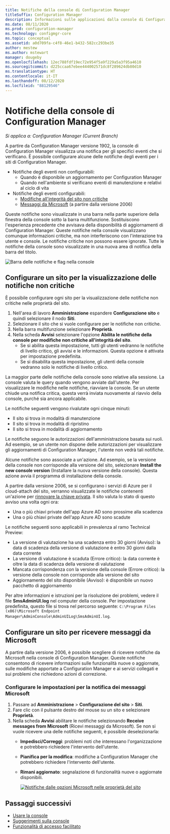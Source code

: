 ```yaml
---
title: Notifiche della console di Configuration Manager
titleSuffix: Configuration Manager
description: Informazioni sulle applicazioni dalla console di Configuration Manager.
ms.date: 08/11/2020
ms.prod: configuration-manager
ms.technology: configmgr-core
ms.topic: conceptual
ms.assetid: a0d709fa-c4f8-46e1-b432-582cc293be35
author: mestew
ms.author: mstewart
manager: dougeby
ms.openlocfilehash: 12ec788fdf19ec72e954f5a9f229a5a3f95a4610
ms.sourcegitcommit: d225ccaa67ebee444002571dc8f289624db80d10
ms.translationtype: HT
ms.contentlocale: it-IT
ms.lasthandoff: 08/12/2020
ms.locfileid: "88129546"
---
```

# <a name="configuration-manager-console-notifications"></a>Notifiche della console di Configuration Manager

*Si applica a: Configuration Manager (Current Branch)*

<!--3556016, fka 1318035-->
A partire da Configuration Manager versione 1902, la console di Configuration Manager visualizza una notifica per gli specifici eventi che si verificano. È possibile configurare alcune delle notifiche degli eventi per i siti di Configuration Manager.

- Notifiche degli eventi non configurabili:
   - Quando è disponibile un aggiornamento per Configuration Manager
   - Quando nell'ambiente si verificano eventi di manutenzione e relativi al ciclo di vita
- Notifiche degli eventi configurabili:
   - [Modifiche all'integrità del sito non critiche](#bkmk_noncrit)
   - [Messaggi da Microsoft](#bkmk_msft) (a partire dalla versione 2006)

Queste notifiche sono visualizzate in una barra nella parte superiore della finestra della console sotto la barra multifunzione. Sostituiscono l'esperienza precedente che avvisava della disponibilità di aggiornamenti di Configuration Manager. Queste notifiche nella console visualizzano comunque informazioni critiche, ma non interferiscono con l'interazione tra utente e console. Le notifiche critiche non possono essere ignorate. Tutte le notifiche della console sono visualizzate in una nuova area di notifica della barra del titolo.

![Barra delle notifiche e flag nella console](./media/1318035-notify-eval-version-expired.png)

## <a name="configure-a-site-to-show-non-critical-notifications"></a><a name="bkmk_noncrit"></a>Configurare un sito per la visualizzazione delle notifiche non critiche

È possibile configurare ogni sito per la visualizzazione delle notifiche non critiche nelle proprietà del sito.

1. Nell'area di lavoro **Amministrazione** espandere **Configurazione sito** e quindi selezionare il nodo **Siti**.
1. Selezionare il sito che si vuole configurare per le notifiche non critiche.
1. Nella barra multifunzione selezionare **Proprietà**.
1. Nella scheda **Avvisi** selezionare l'opzione **Abilita le notifiche della console per modifiche non critiche all'integrità del sito**.
   - Se si abilita questa impostazione, tutti gli utenti vedranno le notifiche di livello critico, gli avvisi e le informazioni. Questa opzione è attivata per impostazione predefinita.  
   - Se si disabilita questa impostazione, gli utenti della console vedranno solo le notifiche di livello critico.  

La maggior parte delle notifiche della console sono relative alla sessione. La console valuta le query quando vengono avviate dall'utente. Per visualizzare le modifiche nelle notifiche, riavviare la console. Se un utente chiude una notifica critica, questa verrà inviata nuovamente al riavvio della console, purché sia ancora applicabile.

Le notifiche seguenti vengono rivalutate ogni cinque minuti:

- Il sito si trova in modalità di manutenzione  
- Il sito si trova in modalità di ripristino  
- Il sito si trova in modalità di aggiornamento  

Le notifiche seguono le autorizzazioni dell'amministrazione basata sui ruoli. Ad esempio, se un utente non dispone delle autorizzazioni per visualizzare gli aggiornamenti di Configuration Manager, l'utente non vedrà tali notifiche.

Alcune notifiche sono associate a un'azione. Ad esempio, se la versione della console non corrisponde alla versione del sito, selezionare **Install the new console version** (Installare la nuova versione della console). Questa azione avvia il programma di installazione della console.

A partire dalla versione 2006, se si configurano i servizi di Azure per il cloud-attach del sito, verranno visualizzate le notifiche contenenti un'azione per [rinnovare la chiave privata](../deploy/configure/azure-services-wizard.md#bkmk_renew).<!--6386392--> Il sito valuta lo stato di questo avviso una volta ogni ora:

- Una o più chiavi private dell'app Azure AD sono prossime alla scadenza
- Una o più chiavi private dell'app Azure AD sono scadute

Le notifiche seguenti sono applicabili in prevalenza al ramo Technical Preview:  

- La versione di valutazione ha una scadenza entro 30 giorni (Avviso): la data di scadenza della versione di valutazione è entro 30 giorni dalla data corrente  
- La versione di valutazione è scaduta (Errore critico): la data corrente è oltre la data di scadenza della versione di valutazione  
- Mancata corrispondenza con la versione della console (Errore critico): la versione della console non corrisponde alla versione del sito  
- Aggiornamento del sito disponibile (Avviso): è disponibile un nuovo pacchetto di aggiornamento  

Per altre informazioni e istruzioni per la risoluzione dei problemi, vedere il file **SmsAdminUI.log** nel computer della console. Per impostazione predefinita, questo file si trova nel percorso seguente: `C:\Program Files (x86)\Microsoft Endpoint Manager\AdminConsole\AdminUILog\SmsAdminUI.log`.

## <a name="configure-a-site-to-receive-messages-from-microsoft"></a><a name="bkmk_msft"></a>Configurare un sito per ricevere messaggi da Microsoft
 <!--3953121-->

A partire dalla versione 2006, è possibile scegliere di ricevere notifiche da Microsoft nella console di Configuration Manager. Queste notifiche consentono di ricevere informazioni sulle funzionalità nuove o aggiornate, sulle modifiche apportate a Configuration Manager e ai servizi collegati e sui problemi che richiedono azioni di correzione.

### <a name="configure-notification-settings-for-microsoft-messages"></a>Configurare le impostazioni per la notifica dei messaggi Microsoft

1. Passare ad **Amministrazione** > **Configurazione del sito** > **Siti**.
1. Fare clic con il pulsante destro del mouse su un sito e selezionare **Proprietà**.
1. Nella scheda **Avvisi** abilitare le notifiche selezionando **Receive messages from Microsoft** (Ricevi messaggi da Microsoft). Se non si vuole ricevere una delle notifiche seguenti, è possibile deselezionarla:  
   - **Impedisci/Correggi**: problemi noti che interessano l'organizzazione e potrebbero richiedere l'intervento dell'utente.
   - **Pianifica per la modifica**: modifiche a Configuration Manager che potrebbero richiedere l'intervento dell'utente.
   - **Rimani aggiornato**: segnalazione di funzionalità nuove o aggiornate disponibili.

     [ ![Notifiche dalle opzioni Microsoft nelle proprietà del sito](./media/3953121-microsoft-notifications.png)](./media/3953121-microsoft-notifications.png#lightbox)



## <a name="next-steps"></a>Passaggi successivi

- [Usare la console](admin-console.md)
- [Suggerimenti sulla console](admin-console-tips.md)
- [Funzionalità di accesso facilitato](../../understand/accessibility-features.md)
